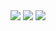 <img src="/hi, im hoopengo.gif" />
<a href="https://t.me/hoopengo"><img src="https://img.shields.io/badge/%20-Tg-0088cc?logo=telegram" /></a>
<a href="https://vk.com/alexeyhoney"><img src="https://img.shields.io/badge/%20-Vk-ffffff?logo=vk&logoColor=0088cc" /></a>
